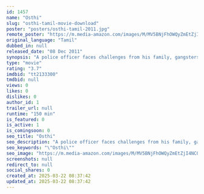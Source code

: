 ```yaml
---
id: 1457
name: "Osthi"
slug: "osthi-tamil-movie-download"
poster: "posters/osthi-tamil-2011.jpg"
remote_poster: "https://m.media-amazon.com/images/M/MV5BNjFhOWQyZmEtZjI4NC00MjFlLWJmYjAtZTBlYmM3MjcwYjUzXkEyXkFqcGdeQXVyMTEzNzg0Mjkx._V1_SX300.jpg"
original_language: "Tamil"
dubbed_in: null
released_date: "08 Dec 2011"
synopsis: "A police officer faces challenges from his family, gangsters and politicians and what happens in the end forms the crux of the story."
type: "movie"
rating: "3.7"
imdbid: "tt2133300"
tmdbid: null
views: 0
likes: 0
dislikes: 0
author_id: 1
trailer_url: null
runtime: "150 min"
is_featured: 0
is_active: 1
is_comingsoon: 0
seo_title: "Osthi"
seo_description: "A police officer faces challenges from his family, gangsters and politicians and what happens in the end forms the crux of the story."
seo_keywords: "\"Osthi\""
seo_image: "https://m.media-amazon.com/images/M/MV5BNjFhOWQyZmEtZjI4NC00MjFlLWJmYjAtZTBlYmM3MjcwYjUzXkEyXkFqcGdeQXVyMTEzNzg0Mjkx._V1_SX300.jpg"
screenshots: null
redirect_to: null
social_shares: 0
created_at: 2025-03-22 08:37:42
updated_at: 2025-03-22 08:37:42
---
```


